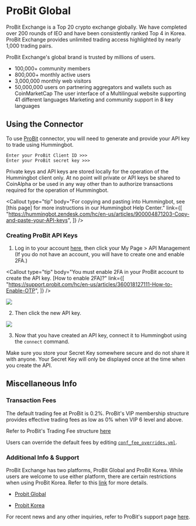 # ProBit Global




ProBit Exchange is a Top 20 crypto exchange globally. We have completed over 200 rounds of IEO and have been consistently ranked Top 4 in Korea. ProBit Exchange provides unlimited trading access highlighted by nearly 1,000 trading pairs.

ProBit Exchange's global brand is trusted by millions of users.

- 100,000+ community members
- 800,000+ monthly active users
- 3,000,000 monthly web visitors
- 50,000,000 users on partnering aggregators and wallets such as CoinMarketCap
  The user interface of a Multilingual website supporting 41 different languages
  Marketing and community support in 8 key languages

## Using the Connector

To use [ProBit](https://www.probit.com/) connector, you will need to generate and provide your API key to trade using Hummingbot.

```
Enter your ProBit Client ID >>>
Enter your ProBit secret key >>>
```

Private keys and API keys are stored locally for the operation of the Hummingbot client only. At no point will private or API keys be shared to CoinAlpha or be used in any way other than to authorize transactions required for the operation of Hummingbot.

<Callout
  type="tip"
  body="For copying and pasting into Hummingbot, see [this page] for more instructions in our Hummingbot Help Center."
  link={[
    "https://hummingbot.zendesk.com/hc/en-us/articles/900004871203-Copy-and-paste-your-API-keys",
  ]}
/>

### Creating ProBit API Keys

1. Log in to your account [here](https://www.probit.com/login?locale=en-us&url=/exclusive), then click your My Page > API Management (If you do not have an account, you will have to create one and enable 2FA.)

<Callout
  type="tip"
  body="You must enable 2FA in your ProBit account to create the API key. [How to enable 2FA]?"
  link={[
    "https://support.probit.com/hc/en-us/articles/360018127111-How-to-Enable-OTP",
  ]}
/>

![](/assets/img/probit.png)

2. Then click the new API key.

![](/assets/img/new-api.png)

<Callout
  type="note"
  body="To use ProBit Korea, you will need to complete the Korea KYC verification process. Generally, this requires you to be a Korean resident."
/>

3. Now that you have created an API key, connect it to Hummingbot using the `connect` command.

Make sure you store your Secret Key somewhere secure and do not share it with anyone. Your Secret Key will only be displayed once at the time when you create the API.

<Callout
  type="warning"
  body="If you lose your Secret Key, you can delete the API and create a new one. However, it will be impossible to reuse the same API."
/>

## Miscellaneous Info

### Transaction Fees

The default trading fee at ProBit is 0.2%. ProBit's VIP membership structure provides effective trading fees as low as 0% when VIP 6 level and above.

Refer to ProBit's Trading Fee structure [here](https://support.probit.com/hc/en-us/articles/360017844972-Trading-Fee-Structure-at-ProBit#:~:text=Trading%20Fees,gives%20enhanced%20bonuses%20as%20well.)

Users can override the default fees by editing [`conf_fee_overrides.yml`](/operation/override-fees/).

### Additional Info & Support

ProBit Exchange has two platforms, ProBit Global and ProBit Korea. While users are welcome to use either platform, there are certain restrictions when using ProBit Korea. Refer to this [link](https://support.probit.com/hc/en-us/articles/900000921023-What-is-the-Difference-Between-ProBit-Global-ProBit-Korea) for more details.

- [Probit Global](https://www.probit.com)

- [Probit Korea](https://www.probit.kr)

For recent news and any other inquiries, refer to ProBit's support page [here](https://support.probit.com/hc/en-us).

